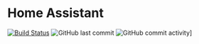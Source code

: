 # Home Assistant
[![Build Status](https://travis-ci.com/stroodl3bug/upgraded-couscous.svg?branch=master)](https://travis-ci.com/stroodl3bug/upgraded-couscous)
![GitHub last commit](https://img.shields.io/github/last-commit/stroodl3bug/upgraded-couscous)
![GitHub commit activity](https://img.shields.io/github/commit-activity/m/stroodl3bug/upgraded-couscous)]
